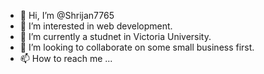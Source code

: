- 👋 Hi, I’m @Shrijan7765
- 👀 I’m interested in web development.
- 🌱 I’m currently a studnet in Victoria University.
- 💞️ I’m looking to collaborate on some small business first.
- 📫 How to reach me ...

<!---
Shrijan7765/Shrijan7765 is a ✨ special ✨ repository because its `README.md` (this file) appears on your GitHub profile.
You can click the Preview link to take a look at your changes.
--->
